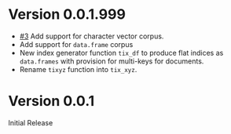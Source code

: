Version 0.0.1.999
=================

* [#3](https://github.com/vspinu/mlvocab/issues/3) Add support for character vector corpus.
* Add support for `data.frame` corpus
* New index generator function `tix_df` to produce flat indices as `data.frames` with provision for multi-keys for documents. 
* Rename `tixyz` function into `tix_xyz`.


Version 0.0.1
=============

Initial Release
